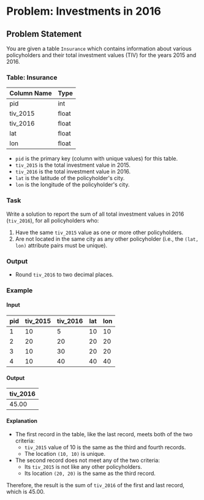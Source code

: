 # Problem: Investments in 2016

## Problem Statement

You are given a table `Insurance` which contains information about various policyholders and their total investment values (TIV) for the years 2015 and 2016.

### Table: Insurance

| Column Name | Type  |
| ----------- | ----- |
| pid         | int   |
| tiv_2015    | float |
| tiv_2016    | float |
| lat         | float |
| lon         | float |

- `pid` is the primary key (column with unique values) for this table.
- `tiv_2015` is the total investment value in 2015.
- `tiv_2016` is the total investment value in 2016.
- `lat` is the latitude of the policyholder's city.
- `lon` is the longitude of the policyholder's city.

### Task

Write a solution to report the sum of all total investment values in 2016 (`tiv_2016`), for all policyholders who:

1. Have the same `tiv_2015` value as one or more other policyholders.
2. Are not located in the same city as any other policyholder (i.e., the `(lat, lon)` attribute pairs must be unique).

### Output

- Round `tiv_2016` to two decimal places.

### Example

#### Input

| pid | tiv_2015 | tiv_2016 | lat | lon |
| --- | -------- | -------- | --- | --- |
| 1   | 10       | 5        | 10  | 10  |
| 2   | 20       | 20       | 20  | 20  |
| 3   | 10       | 30       | 20  | 20  |
| 4   | 10       | 40       | 40  | 40  |

#### Output

| tiv_2016 |
| -------- |
| 45.00    |

#### Explanation

- The first record in the table, like the last record, meets both of the two criteria:
  - `tiv_2015` value of 10 is the same as the third and fourth records.
  - The location `(10, 10)` is unique.
- The second record does not meet any of the two criteria:
  - Its `tiv_2015` is not like any other policyholders.
  - Its location `(20, 20)` is the same as the third record.

Therefore, the result is the sum of `tiv_2016` of the first and last record, which is 45.00.
